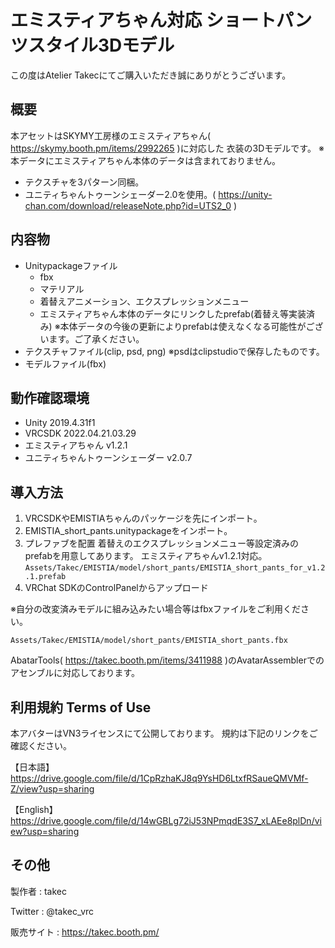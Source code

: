 # エミスティアちゃん対応 ショートパンツスタイル3Dモデル
この度はAtelier Takecにてご購入いただき誠にありがとうございます。

## 概要
本アセットはSKYMY工房様のエミスティアちゃん( https://skymy.booth.pm/items/2992265 )に対応した
衣装の3Dモデルです。
※本データにエミスティアちゃん本体のデータは含まれておりません。

* テクスチャを3パターン同梱。
* ユニティちゃんトゥーンシェーダー2.0を使用。( https://unity-chan.com/download/releaseNote.php?id=UTS2_0 )

## 内容物
- Unitypackageファイル
  - fbx
  - マテリアル
  - 着替えアニメーション、エクスプレッションメニュー
  - エミスティアちゃん本体のデータにリンクしたprefab(着替え等実装済み)
    ※本体データの今後の更新によりprefabは使えなくなる可能性がございます。ご了承ください。
- テクスチャファイル(clip, psd, png) ※psdはclipstudioで保存したものです。
- モデルファイル(fbx)

## 動作確認環境
* Unity 2019.4.31f1
* VRCSDK 2022.04.21.03.29
* エミスティアちゃん v1.2.1
* ユニティちゃんトゥーンシェーダー v2.0.7

## 導入方法
1. VRCSDKやEMISTIAちゃんのパッケージを先にインポート。
2. EMISTIA_short_pants.unitypackageをインポート。
3. プレファブを配置
   着替えのエクスプレッションメニュー等設定済みのprefabを用意してあります。
   エミスティアちゃんv1.2.1対応。
   `Assets/Takec/EMISTIA/model/short_pants/EMISTIA_short_pants_for_v1.2.1.prefab`
4. VRChat SDKのControlPanelからアップロード

※自分の改変済みモデルに組み込みたい場合等はfbxファイルをご利用ください。

`Assets/Takec/EMISTIA/model/short_pants/EMISTIA_short_pants.fbx`

AbatarTools( https://takec.booth.pm/items/3411988 )のAvatarAssemblerでのアセンブルに対応しております。

## 利用規約 Terms of Use
本アバターはVN3ライセンスにて公開しております。
規約は下記のリンクをご確認ください。

【日本語】
https://drive.google.com/file/d/1CpRzhaKJ8q9YsHD6LtxfRSaueQMVMf-Z/view?usp=sharing

【English】
https://drive.google.com/file/d/14wGBLg72iJ53NPmqdE3S7_xLAEe8plDn/view?usp=sharing

## その他
製作者
: takec

Twitter
: @takec_vrc

販売サイト
: https://takec.booth.pm/